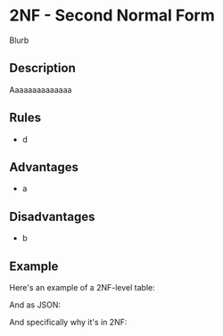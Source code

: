 # 2NF - Second Normal Form

Blurb



## Description

Aaaaaaaaaaaaaa



## Rules

- d



## Advantages

- a



## Disadvantages

- b



## Example

Here's an example of a 2NF-level table:





And as JSON:





And specifically why it's in 2NF: 

